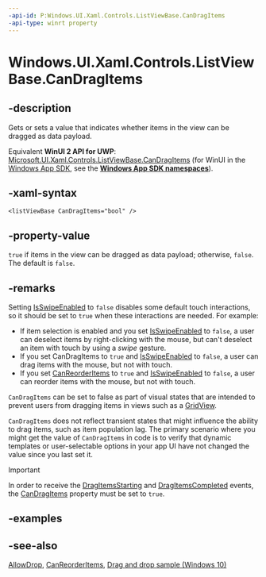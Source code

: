 ```yaml
---
-api-id: P:Windows.UI.Xaml.Controls.ListViewBase.CanDragItems
-api-type: winrt property
---
```


<!-- Property syntax
public bool CanDragItems { get;  set; }
-->

# Windows.UI.Xaml.Controls.ListViewBase.CanDragItems

## -description
Gets or sets a value that indicates whether items in the view can be dragged as data payload.

Equivalent **WinUI 2 API for UWP**: [Microsoft.UI.Xaml.Controls.ListViewBase.CanDragItems](/windows/winui/api/microsoft.ui.xaml.controls.listviewbase.candragitems) (for WinUI in the [Windows App SDK](/windows/apps/windows-app-sdk/), see the **[Windows App SDK namespaces](/windows/windows-app-sdk/api/winrt/)**).

## -xaml-syntax
```xaml
<listViewBase CanDragItems="bool" />
```


## -property-value

`true` if items in the view can be dragged as data payload; otherwise, `false`. The default is `false`.

## -remarks
Setting [IsSwipeEnabled](listviewbase_isswipeenabled.md) to `false` disables some default touch interactions, so it should be set to `true` when these interactions are needed. For example:
+ If item selection is enabled and you set [IsSwipeEnabled](listviewbase_isswipeenabled.md) to `false`, a user can deselect items by right-clicking with the mouse, but can't deselect an item with touch by using a *swipe* gesture.
+ If you set CanDragItems to `true` and [IsSwipeEnabled](listviewbase_isswipeenabled.md) to `false`, a user can drag items with the mouse, but not with touch.
+ If you set [CanReorderItems](listviewbase_canreorderitems.md) to `true` and [IsSwipeEnabled](listviewbase_isswipeenabled.md) to `false`, a user can reorder items with the mouse, but not with touch.

`CanDragItems` can be set to false as part of visual states that are intended to prevent users from dragging items in views such as a [GridView](gridview.md).

`CanDragItems` does not reflect transient states that might influence the ability to drag items, such as item population lag. The primary scenario where you might get the value of `CanDragItems` in code is to verify that dynamic templates or user-selectable options in your app UI have not changed the value since you last set it.

> [!IMPORTANT]
> In order to receive the [DragItemsStarting](listviewbase_dragitemsstarting.md) and [DragItemsCompleted](listviewbase_dragitemscompleted.md) events, the [CanDragItems](listviewbase_candragitems.md) property must be set to `true`.

## -examples

## -see-also
[AllowDrop](../windows.ui.xaml/uielement_allowdrop.md), [CanReorderItems](listviewbase_canreorderitems.md), [Drag and drop sample (Windows 10)](https://github.com/Microsoft/Windows-universal-samples/tree/master/Samples/XamlDragAndDrop)
